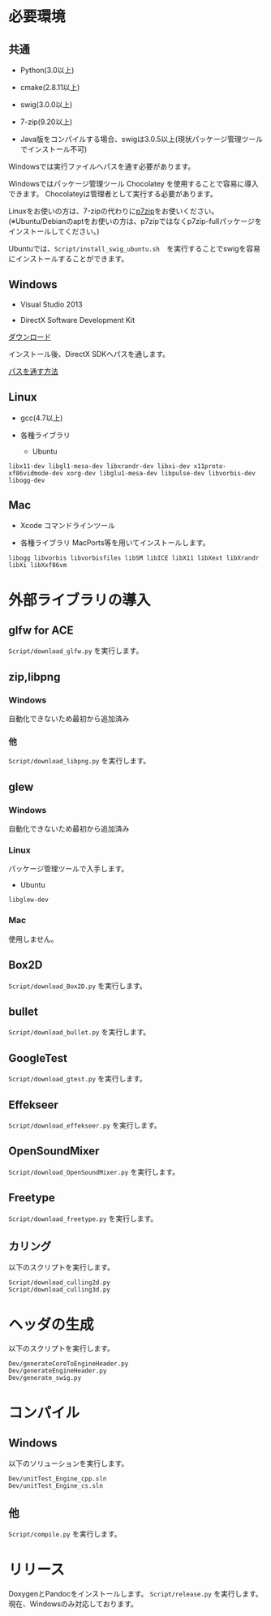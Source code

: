 ﻿# 必要環境

## 共通

* Python(3.0以上)
* cmake(2.8.11以上)
* swig(3.0.0以上)
* 7-zip(9.20以上)

* Java版をコンパイルする場合、swigは3.0.5以上(現状パッケージ管理ツールでインストール不可)

Windowsでは実行ファイルへパスを通す必要があります。

Windowsではパッケージ管理ツール Chocolatey を使用することで容易に導入できます。
Chocolateyは管理者として実行する必要があります。

Linuxをお使いの方は、7-zipの代わりに[p7zip](http://p7zip.sourceforge.net/)をお使いください。
(※Ubuntu/Debianのaptをお使いの方は、p7zipではなくp7zip-fullパッケージをインストールしてください。)

Ubuntuでは、```Script/install_swig_ubuntu.sh```　を実行することでswigを容易にインストールすることができます。

## Windows

* Visual Studio 2013

* DirectX Software Development Kit

[ダウンロード](http://www.microsoft.com/en-us/download/details.aspx?id=6812)

インストール後、DirectX SDKへパスを通します。

[パスを通す方法](DirectXSDK.md)

## Linux

* gcc(4.7以上)

* 各種ライブラリ
  - Ubuntu
```
libx11-dev libgl1-mesa-dev libxrandr-dev libxi-dev x11proto-xf86vidmode-dev xorg-dev libglu1-mesa-dev libpulse-dev libvorbis-dev libogg-dev
```

## Mac

* Xcode コマンドラインツール

* 各種ライブラリ
MacPorts等を用いてインストールします。
```
libogg libvorbis libvorbisfiles libSM libICE libX11 libXext libXrandr libXi libXxf86vm
```

# 外部ライブラリの導入

## glfw for ACE

```Script/download_glfw.py``` を実行します。

## zip,libpng

### Windows

自動化できないため最初から追加済み

### 他

```Script/download_libpng.py``` を実行します。


## glew

### Windows

自動化できないため最初から追加済み

### Linux

パッケージ管理ツールで入手します。
  - Ubuntu
```
libglew-dev
```

### Mac

使用しません。

## Box2D

```Script/download_Box2D.py``` を実行します。

## bullet

```Script/download_bullet.py``` を実行します。

## GoogleTest

```Script/download_gtest.py``` を実行します。

## Effekseer

```Script/download_effekseer.py``` を実行します。

## OpenSoundMixer

```Script/download_OpenSoundMixer.py``` を実行します。


## Freetype

```Script/download_freetype.py``` を実行します。

## カリング

以下のスクリプトを実行します。

```
Script/download_culling2d.py
Script/download_culling3d.py
```

# ヘッダの生成

以下のスクリプトを実行します。

```
Dev/generateCoreToEngineHeader.py
Dev/generateEngineHeader.py
Dev/generate_swig.py
```

# コンパイル

## Windows

以下のソリューションを実行します。

```
Dev/unitTest_Engine_cpp.sln
Dev/unitTest_Engine_cs.sln
```

## 他

```Script/compile.py``` を実行します。

# リリース

DoxygenとPandocをインストールします。
```Script/release.py``` を実行します。現在、Windowsのみ対応しております。
